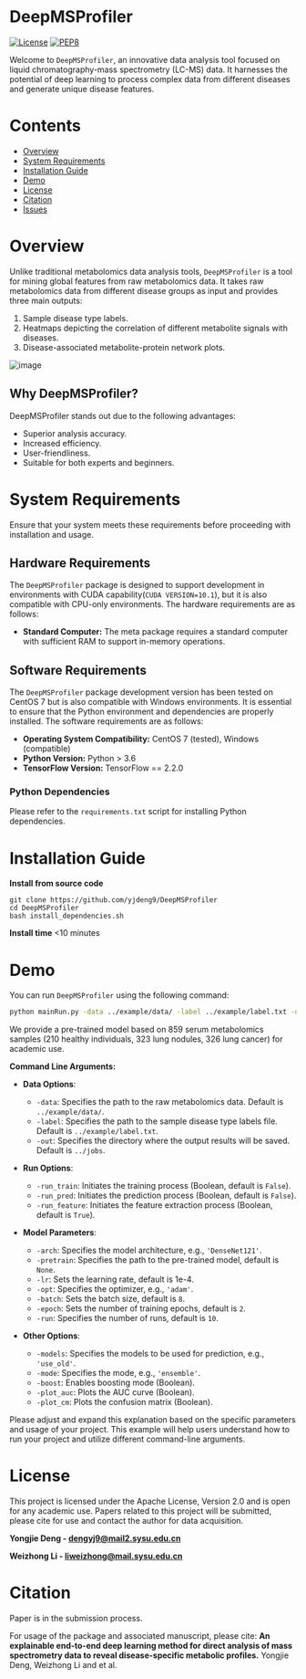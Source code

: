 
# DeepMSProfiler

[![License](https://img.shields.io/badge/License-Apache%202.0-blue.svg)](https://opensource.org/licenses/Apache-2.0)
[![PEP8](https://img.shields.io/badge/code%20style-pep8-orange.svg)](https://www.python.org/dev/peps/pep-0008/)

Welcome to ``DeepMSProfiler``, an innovative data analysis tool focused on liquid chromatography-mass spectrometry (LC-MS) data. It harnesses the potential of deep learning to process complex data from different diseases and generate unique disease features.

# Contents
- [Overview](#overview)
- [System Requirements](#System-Requirements)
- [Installation Guide](#Installation-Guide)
- [Demo](#Demo)
- [License](#license)
- [Citation](#Citation)
- [Issues](https://github.com/yjdeng9/DeepMSProfiler/issues)


  
# Overview

Unlike traditional metabolomics data analysis tools, ``DeepMSProfiler`` is a tool for mining global features from raw metabolomics data. It takes raw metabolomics data from different disease groups as input and provides three main outputs:
1. Sample disease type labels.
2. Heatmaps depicting the correlation of different metabolite signals with diseases.
3. Disease-associated metabolite-protein network plots.

![image](https://github.com/yjdeng9/DeepMSProfiler/assets/130525414/1ce3d2e8-60eb-40bf-afa8-ffb5dddb6b25)


## Why DeepMSProfiler?

DeepMSProfiler stands out due to the following advantages:
- Superior analysis accuracy.
- Increased efficiency.
- User-friendliness.
- Suitable for both experts and beginners.



# System Requirements

Ensure that your system meets these requirements before proceeding with installation and usage.


## Hardware Requirements

The ``DeepMSProfiler`` package is designed to support development in environments with CUDA capability(`CUDA VERSION=10.1`), but it is also compatible with CPU-only environments. The hardware requirements are as follows:

- **Standard Computer:** The meta package requires a standard computer with sufficient RAM to support in-memory operations.


## Software Requirements

The ``DeepMSProfiler`` package development version has been tested on CentOS 7 but is also compatible with Windows environments. It is essential to ensure that the Python environment and dependencies are properly installed. The software requirements are as follows:

- **Operating System Compatibility:** CentOS 7 (tested), Windows (compatible)
- **Python Version:** Python > 3.6
- **TensorFlow Version:** TensorFlow == 2.2.0

### Python Dependencies

Please refer to the `requirements.txt` script for installing Python dependencies.



# Installation Guide

**Install from source code**
```
git clone https://github.com/yjdeng9/DeepMSProfiler
cd DeepMSProfiler
bash install_dependencies.sh
```
**Install time**
  <10 minutes



# Demo
   
You can run ``DeepMSProfiler`` using the following command:

```bash
python mainRun.py -data ../example/data/ -label ../example/label.txt -out ../jobs -run_train -run_pred -run_feature
```
We provide a pre-trained model based on 859 serum metabolomics samples (210 healthy individuals, 323 lung nodules, 326 lung cancer) for academic use.


**Command Line Arguments:**

- **Data Options**:
  -    `-data`: Specifies the path to the raw metabolomics data. Default is `../example/data/`.
  -    `-label`: Specifies the path to the sample disease type labels file. Default is `../example/label.txt`.
  -    `-out`: Specifies the directory where the output results will be saved. Default is `../jobs`.

- **Run Options**:

  -    `-run_train`: Initiates the training process (Boolean, default is `False`).
  -    `-run_pred`: Initiates the prediction process (Boolean, default is `False`).
  -    `-run_feature`: Initiates the feature extraction process (Boolean, default is `True`).

- **Model Parameters**:

  -    `-arch`: Specifies the model architecture, e.g., `'DenseNet121'`.
  -    `-pretrain`: Specifies the path to the pre-trained model, default is `None`.
  -    `-lr`: Sets the learning rate, default is 1e-4.
  -    `-opt`: Specifies the optimizer, e.g., `'adam'`.
  -    `-batch`: Sets the batch size, default is `8`.
  -    `-epoch`: Sets the number of training epochs, default is `2`.
  -    `-run`: Specifies the number of runs, default is `10`.

- **Other Options**:

  -    `-models`: Specifies the models to be used for prediction, e.g., `'use_old'`.
  -    `-mode`: Specifies the mode, e.g., `'ensemble'`.
  -    `-boost`: Enables boosting mode (Boolean).
  -    `-plot_auc`: Plots the AUC curve (Boolean).
  -    `-plot_cm`: Plots the confusion matrix (Boolean).

Please adjust and expand this explanation based on the specific parameters and usage of your project. This example will help users understand how to run your project and utilize different command-line arguments.



# License

This project is licensed under the Apache License, Version 2.0 and is open for any academic use. Papers related to this project will be submitted, please cite for use and contact the author for data acquisition.

**Yongjie Deng - dengyj9@mail2.sysu.edu.cn**

**Weizhong Li - liweizhong@mail.sysu.edu.cn**



# Citation

Paper is in the submission process.

For usage of the package and associated manuscript, please cite:
    **An explainable end-to-end deep learning method for direct analysis of mass spectrometry data to reveal disease-specific metabolic profiles.** Yongjie Deng, Weizhong Li and et al.





